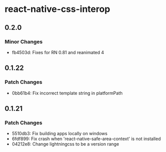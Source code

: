 # react-native-css-interop

## 0.2.0

### Minor Changes

- fb4503d: Fixes for RN 0.81 and reanimated 4

## 0.1.22

### Patch Changes

- 0bb61b4: Fix incorrect template string in platformPath

## 0.1.21

### Patch Changes

- 5510db3: Fix building apps locally on windows
- 6fdf899: Fix crash when 'react-native-safe-area-context' is not installed
- 04212e8: Change lightningcss to be a version range
